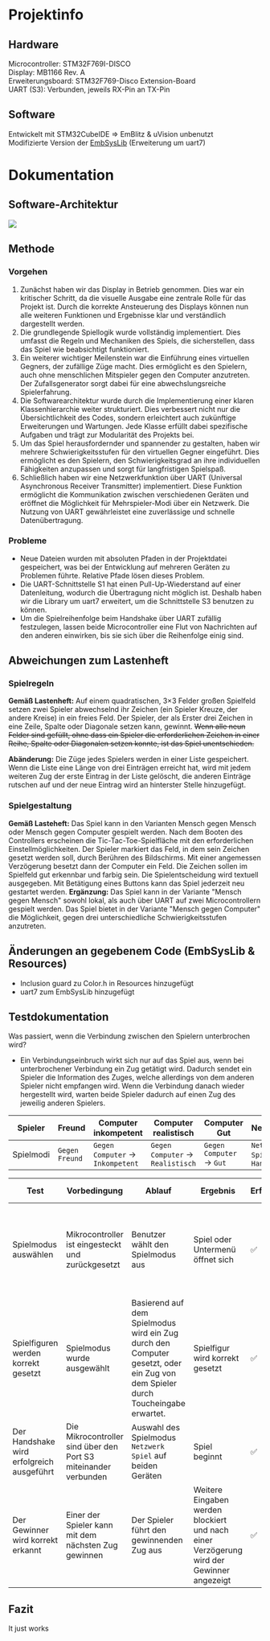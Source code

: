 # Projektinfo
## Hardware

Microcontroller: STM32F769I-DISCO<br>Display: MB1166 Rev. A<br>Erweiterungsboard: STM32F769-Disco Extension-Board<br>UART (S3): Verbunden, jeweils RX-Pin an TX-Pin

## Software

Entwickelt mit STM32CubeIDE => EmBlitz & uVision unbenutzt<br>Modifizierte Version der [EmbSysLib](https://github.com/FireFly08151/EmbSysLib) (Erweiterung um uart7)

# Dokumentation
## Software-Architektur

![](UML.png)

## Methode
### Vorgehen

1. Zunächst haben wir das Display in Betrieb genommen. Dies war ein kritischer Schritt, da die visuelle Ausgabe eine zentrale Rolle für das Projekt ist. Durch die korrekte Ansteuerung des Displays können nun alle weiteren Funktionen und Ergebnisse klar und verständlich dargestellt werden.
2. Die grundlegende Spiellogik wurde vollständig implementiert. Dies umfasst die Regeln und Mechaniken des Spiels, die sicherstellen, dass das Spiel wie beabsichtigt funktioniert.
3. Ein weiterer wichtiger Meilenstein war die Einführung eines virtuellen Gegners, der zufällige Züge macht. Dies ermöglicht es den Spielern, auch ohne menschlichen Mitspieler gegen den Computer anzutreten. Der Zufallsgenerator sorgt dabei für eine abwechslungsreiche Spielerfahrung.
4. Die Softwarearchitektur wurde durch die Implementierung einer klaren Klassenhierarchie weiter strukturiert. Dies verbessert nicht nur die Übersichtlichkeit des Codes, sondern erleichtert auch zukünftige Erweiterungen und Wartungen. Jede Klasse erfüllt dabei spezifische Aufgaben und trägt zur Modularität des Projekts bei.
5. Um das Spiel herausfordernder und spannender zu gestalten, haben wir mehrere Schwierigkeitsstufen für den virtuellen Gegner eingeführt. Dies ermöglicht es den Spielern, den Schwierigkeitsgrad an ihre individuellen Fähigkeiten anzupassen und sorgt für langfristigen Spielspaß.
6. Schließlich haben wir eine Netzwerkfunktion über UART (Universal Asynchronous Receiver Transmitter) implementiert. Diese Funktion ermöglicht die Kommunikation zwischen verschiedenen Geräten und eröffnet die Möglichkeit für Mehrspieler-Modi über ein Netzwerk. Die Nutzung von UART gewährleistet eine zuverlässige und schnelle Datenübertragung.

### Probleme

- Neue Dateien wurden mit absoluten Pfaden in der Projektdatei gespeichert, was bei der Entwicklung auf mehreren Geräten zu Problemen führte. Relative Pfade lösen dieses Problem.
- Die UART-Schnittstelle S1 hat einen Pull-Up-Wiederstand auf einer Datenleitung, wodurch die Übertragung nicht möglich ist. Deshalb haben wir die Library um uart7 erweitert, um die Schnittstelle S3 benutzen zu können.
- Um die Spielreihenfolge beim Handshake über UART zufällig festzulegen, lassen beide Microcontroller eine Flut von Nachrichten auf den anderen einwirken, bis sie sich über die Reihenfolge einig sind.
## Abweichungen zum Lastenheft
### Spielregeln

**Gemäß Lastenheft:**
Auf einem quadratischen, 3×3 Felder großen Spielfeld setzen zwei Spieler abwechselnd ihr Zeichen (ein Spieler Kreuze, der andere Kreise) in ein freies Feld. Der Spieler, der als Erster drei Zeichen in eine Zeile, Spalte oder Diagonale setzen kann, gewinnt. ~~Wenn alle neun Felder sind gefüllt, ohne dass ein Spieler die erforderlichen Zeichen in einer Reihe, Spalte oder Diagonalen setzen konnte, ist das Spiel unentschieden.~~

**Abänderung:**
Die Züge jedes Spielers werden in einer Liste gespeichert. Wenn die Liste eine Länge von drei Einträgen erreicht hat, wird mit jedem weiteren Zug der erste Eintrag in der Liste gelöscht, die anderen Einträge rutschen auf und der neue Eintrag wird an hinterster Stelle hinzugefügt.

### Spielgestaltung

**Gemäß Lasteheft:**
Das Spiel kann in den Varianten Mensch gegen Mensch oder Mensch gegen Computer gespielt werden.
Nach dem Booten des Controllers erscheinen die Tic-Tac-Toe-Spielfläche mit den erforderlichen Einstellmöglichkeiten.
Der Spieler markiert das Feld, in dem sein Zeichen gesetzt werden soll, durch Berühren des Bildschirms. Mit einer angemessen Verzögerung besetzt dann der Computer ein Feld.
Die Zeichen sollen im Spielfeld gut erkennbar und farbig sein.
Die Spielentscheidung wird textuell ausgegeben. Mit Betätigung eines Buttons kann das Spiel jederzeit neu gestartet werden.
**Ergänzung:**
Das Spiel kann in der Variante "Mensch gegen Mensch" sowohl lokal, als auch über UART auf zwei Microcontrollern gespielt werden. Das Spiel bietet in der Variante "Mensch gegen Computer" die Möglichkeit, gegen drei unterschiedliche Schwierigkeitsstufen anzutreten.

## Änderungen an gegebenem Code (EmbSysLib & Resources)
- Inclusion guard zu Color.h in Resources hinzugefügt
- uart7 zum EmbSysLib hinzugefügt

## Testdokumentation

Was passiert, wenn die Verbindung zwischen den Spielern unterbrochen wird?
- Ein Verbindungseinbruch wirkt sich nur auf das Spiel aus, wenn bei unterbrochener Verbindung ein Zug getätigt wird. Dadurch sendet ein Spieler die Information des Zuges, welche allerdings von dem anderen Spieler nicht empfangen wird. Wenn die Verbindung danach wieder hergestellt wird, warten beide Spieler dadurch auf einen Zug des jeweilig anderen Spielers.

| Spieler   | Freund         | Computer inkompetent              | Computer realistisch              | Computer Gut              | Netzwerk                        |
| --------- | -------------- | --------------------------------- | --------------------------------- | ------------------------- | ------------------------------- |
| Spielmodi | `Gegen Freund` | `Gegen Computer` -> `Inkompetent` | `Gegen Computer` -> `Realistisch` | `Gegen Computer` -> `Gut` | `Netzwerk Spiel` -> `Handshake` |

| Test                                      | Vorbedingung                                                    | Ablauf                                                                                                                          | Ergebnis                                                                                 | Erfolgreich | Zusätzliche Informationen                                                                                             |
| ----------------------------------------- | --------------------------------------------------------------- | ------------------------------------------------------------------------------------------------------------------------------- | ---------------------------------------------------------------------------------------- | ----------- | --------------------------------------------------------------------------------------------------------------------- |
| Spielmodus auswählen                      | Mikrocontroller ist eingesteckt und zurückgesetzt               | Benutzer wählt den Spielmodus aus                                                                                               | Spiel oder Untermenü öffnet sich                                                         | ✅           | Da die Menüs und Spielmodi mit Vererbung implementiert sind, müssen nicht alle Fälle einzeln getestet werden.         |
| Spielfiguren werden korrekt gesetzt       | Spielmodus wurde ausgewählt                                     | Basierend auf dem Spielmodus wird ein Zug durch den Computer gesetzt, oder ein Zug von dem Spieler durch Toucheingabe erwartet. | Spielfigur wird korrekt gesetzt                                                          | ✅           | Da die Platzierung der Spielfiguren mit Vererbung implementiert ist, müssen nicht alle Fälle einzeln getestet werden. |
| Der Handshake wird erfolgreich ausgeführt | Die Mikrocontroller sind über den Port S3 miteinander verbunden | Auswahl des Spielmodus `Netzwerk Spiel` auf beiden Geräten                                                                      | Spiel beginnt                                                                            | ✅           | -                                                                                                                     |
| Der Gewinner wird korrekt erkannt         | Einer der Spieler kann mit dem nächsten Zug gewinnen            | Der Spieler führt den gewinnenden Zug aus                                                                                       | Weitere Eingaben werden blockiert und nach einer Verzögerung wird der Gewinner angezeigt | ✅           | -                                                                                                                     |

## Fazit
It just works